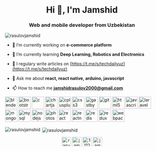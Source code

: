 <h1 align="center">Hi 👋, I'm Jamshid</h1>
<h3 align="center">Web and mobile developer from Uzbekistan</h3>

<p align="left"> <img src="https://komarev.com/ghpvc/?username=rasulovjamshid" alt="rasulovjamshid" /> </p>

- 🔭 I’m currently working on **e-commerce platform**

- 🌱 I’m currently learning **Deep Learning, Robotics and Electronics**

- 📝 I regulary write articles on [https://t.me/s/techdailyuz](https://t.me/s/techdailyuz)

- 💬 Ask me about **react, react native, arduino, javascript**

- 📫 How to reach me **jamshidrasulov2000@gmail.com**

<p align="left"><img src="https://download.blender.org/branding/community/blender_community_badge_white.svg" alt="blender" width="40" height="40"/> <img src="https://devicons.github.io/devicon/devicon.git/icons/bootstrap/bootstrap-plain.svg" alt="bootstrap" width="40" height="40"/> <img src="https://devicons.github.io/devicon/devicon.git/icons/c/c-original.svg" alt="c" width="40" height="40"/> <img src="https://www.chartjs.org/media/logo-title.svg" alt="chartjs" width="40" height="40"/> <img src="https://devicons.github.io/devicon/devicon.git/icons/cplusplus/cplusplus-original.svg" alt="cplusplus" width="40" height="40"/> <img src="https://devicons.github.io/devicon/devicon.git/icons/css3/css3-original-wordmark.svg" alt="css3" width="40" height="40"/> <img src="https://www.vectorlogo.zone/logos/gatsbyjs/gatsbyjs-icon.svg" alt="gastby" width="40" height="40"/> <img src="https://www.vectorlogo.zone/logos/git-scm/git-scm-icon.svg" alt="git" width="40" height="40"/> <img src="https://devicons.github.io/devicon/devicon.git/icons/html5/html5-original-wordmark.svg" alt="html5" width="40" height="40"/> <img src="https://devicons.github.io/devicon/devicon.git/icons/javascript/javascript-original.svg" alt="javascript" width="40" height="40"/> <img src="https://devicons.github.io/devicon/devicon.git/icons/laravel/laravel-plain-wordmark.svg" alt="laravel" width="40" height="40"/> <img src="https://devicons.github.io/devicon/devicon.git/icons/mongodb/mongodb-original-wordmark.svg" alt="mongodb" width="40" height="40"/> <img src="https://devicons.github.io/devicon/devicon.git/icons/mysql/mysql-original-wordmark.svg" alt="mysql" width="40" height="40"/> <img src="https://devicons.github.io/devicon/devicon.git/icons/nodejs/nodejs-original-wordmark.svg" alt="nodejs" width="40" height="40"/> <img src="https://devicons.github.io/devicon/devicon.git/icons/photoshop/photoshop-plain.svg" alt="photoshop" width="40" height="40"/> <img src="https://devicons.github.io/devicon/devicon.git/icons/react/react-original-wordmark.svg" alt="react" width="40" height="40"/> <img src="https://reactnative.dev/img/header_logo.svg" alt="reactnative" width="40" height="40"/> <img src="https://devicons.github.io/devicon/devicon.git/icons/redis/redis-original-wordmark.svg" alt="redis" width="40" height="40"/> <img src="https://devicons.github.io/devicon/devicon.git/icons/redux/redux-original.svg" alt="redux" width="40" height="40"/> <img src="https://devicons.github.io/devicon/devicon.git/icons/webpack/webpack-original.svg" alt="webpack" width="40" height="40"/></p><p><img align="left" src="https://github-readme-stats.vercel.app/api/top-langs/?username=rasulovjamshid&layout=compact&hide=html" alt="rasulovjamshid" /></p>

<p>&nbsp;<img align="center" src="https://github-readme-stats.vercel.app/api?username=rasulovjamshid&show_icons=true" alt="rasulovjamshid" /></p>

<p align="center">
<a href="https://twitter.com/rasulovjj" target="blank"><img align="center" src="https://cdn.jsdelivr.net/npm/simple-icons@3.0.1/icons/twitter.svg" alt="rasulovjj" height="30" width="30" /></a>
<a href="https://linkedin.com/in/jamshid-r-151695132" target="blank"><img align="center" src="https://cdn.jsdelivr.net/npm/simple-icons@3.0.1/icons/linkedin.svg" alt="jamshid-r-151695132" height="30" width="30" /></a>
<a href="https://stackoverflow.com/users/11123834" target="blank"><img align="center" src="https://cdn.jsdelivr.net/npm/simple-icons@3.0.1/icons/stackoverflow.svg" alt="11123834" height="30" width="30" /></a>
<a href="https://fb.com/jamshid.rasulov.967" target="blank"><img align="center" src="https://cdn.jsdelivr.net/npm/simple-icons@3.0.1/icons/facebook.svg" alt="jamshid.rasulov.967" height="30" width="30" /></a>
</p>
